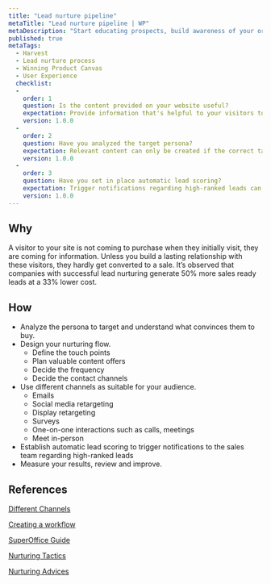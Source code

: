 ```yaml
---
title: "Lead nurture pipeline"
metaTitle: "Lead nurture pipeline | WP"
metaDescription: "Start educating prospects, build awareness of your organization and its products. Build trust and a good relationship to ensure the potential client chooses you when it's time to buy."
published: true
metaTags:
  - Harvest
  - Lead nurture process
  - Winning Product Canvas
  - User Experience
  checklist: 
  -
    order: 1
    question: Is the content provided on your website useful? 
    expectation: Provide information that's helpful to your visitors to build lasting relationships.
    version: 1.0.0
  -
    order: 2
    question: Have you analyzed the target persona?
    expectation: Relevant content can only be created if the correct target audiance is identified
    version: 1.0.0
  -
    order: 3
    question: Have you set in place automatic lead scoring? 
    expectation: Trigger notifications regarding high-ranked leads can help your sales team to measure results, review and improve.
    version: 1.0.0
---
```


## Why

A visitor to your site is not coming to purchase when they initially visit, they are coming for information. Unless you build a lasting relationship with these visitors, they hardly get converted to a sale. It’s observed that companies with successful lead nurturing generate 50% more sales ready leads at a 33% lower cost.

## How

- Analyze the persona to target and understand what convinces them to buy.
- Design your nurturing flow.
  - Define the touch points
  - Plan valuable content offers
  - Decide the frequency
  - Decide the contact channels
- Use different channels as suitable for your audience.
  - Emails
  - Social media retargeting
  - Display retargeting
  - Surveys
  - One-on-one interactions such as calls, meetings
  - Meet in-person
- Establish automatic lead scoring to trigger notifications to the sales team regarding high-ranked leads
- Measure your results, review and improve.

## References

[Different Channels](https://databox.com/lead-nurturing-strategy)

[Creating a workflow](https://www.smartbugmedia.com/blog/lead-nurturing-workflow)

[SuperOffice Guide](https://www.superoffice.com/blog/lead-nurturing-strategy/)

[Nurturing Tactics](https://blog.hubspot.com/marketing/7-effective-lead-nurturing-tactics)

[Nurturing Advices](https://www.trewmarketing.com/smartmarketingblog/smartmarketingblog/hubspot/build-a-lead-nurturing-campaign-in-10-easy-steps/)
